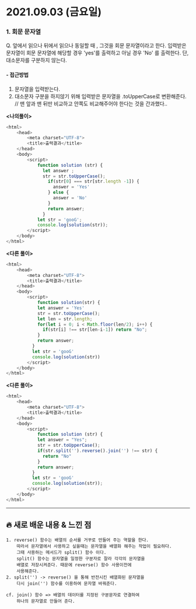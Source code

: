 # 2021.09.03 (금요일)
### **1. 회문 문자열**

Q. 앞에서 읽으나 뒤에서 읽으나 동일할 때 , 그것을 회문 문자열이라고 한다. 
    입력받은 문자열이 회문 문자열에 해당할 경우 'yes'를 출력하고 아닐 경우 'No' 를 출력한다.
    단, 대소문자를 구분하지 않는다.

#### -  접근방법
1. 문자열을 입력받는다.
2. 대소문자 구분을 하지않기 위해 입력받은 문자열을 .toUpperCase로
    변환해준다.  // 맨 앞과 맨 뒤만 비교하고 안쪽도 비교해주어야 한다는 것을 간과했다..

**<나의풀이>**
```javascript
<html>
    <head>
        <meta charset="UTF-8">
        <title>출력결과</title>
    </head>
    <body>
        <script>
            function solution (str) {
              let answer ;
              str = str.toUpperCase();
                if(str[0] === str[str.length -1]) {
                  answer = 'Yes'
                } else {
                  answer = 'No'
                }
                return answer;
              }
            let str = 'gooG';
            console.log(solution(str));
        </script>
    </body>
</html>
```

**<다른 풀이>**
```javascript
<html>
    <head>
        <meta charset="UTF-8">
        <title>출력결과</title>
    </head>
    <body>
        <script>
            function solution(str) {
            let answer = 'Yes'
            str = str.toUpperCase();
            let len = str.length;
            for(let i = 0; i < Math.floor(len/2); i++) {
              if(str[i] !== str[len-i-1]) return "No";
            }
            return answer;
          }
          let str = 'gooG'
          console.log(solution(str))
        </script>
    </body>
</html>
```

**<다른 풀이>**
```javascript
<html>
    <head>
        <meta charset="UTF-8">
        <title>출력결과</title>
    </head>
    <body>
        <script>
            function solution (str) {
            let answer = "Yes";
            str = str.toUpperCase();
            if(str.split('').reverse().join('') !== str) {
              return "No"
            } 
            return answer;
          }
          let str = 'gooG'
          console.log(solution(str));
        </script>
    </body>
</html>
```

---
##  **🔥 새로 배운 내용 & 느낀 점**
    1. reverse() 함수는 배열의 순서를 거꾸로 만들어 주는 역할을 한다.
        따라서 문자열에서 사용하고 싶을때는 문자열을 배열화 해주는 작업이 필요하다.
        그때 사용하는 메서드가 split() 함수 이다.
        split() 함수는 문자열을 일정한 구분자로 잘라 각각의 문자열을
        배열로 저장시켜준다. 때문에 reverse() 함수 사용이전에 
        사용해준다. 
    2. split('') -> reverse() 을 통해 반전시킨 배열화된 문자열을
        다시 join('') 함수를 이용하여 문자열 바꿔준다.

    cf. join() 함수 => 배열의 데이터를 지정된 구분문자로 연결하여 
        하나의 문자열로 만들어 준다.  